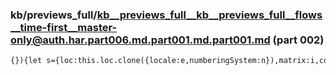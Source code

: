 ### kb/previews_full/kb__previews_full__kb__previews_full__flows__time-first__master-only@auth.har.part006.md.part001.md.part001.md (part 002)

```md
{}){let s={loc:this.loc.clone({locale:e,numberingSystem:n}),matrix:i,conversionAccuracy:r};return Cs(this,s)}as(e){retur
```

```

